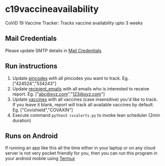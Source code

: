 # c19vaccineavailability
CoViD 19 Vaccine Tracker: Tracks vaccine availability upto 3 weeks

## Mail Credentials
Please update SMTP details in [Mail Credentials](https://github.com/jsrivatsava/c19vaccineavailability/blob/main/mail_credentials.py)

## Run instructions
1. Update [pincodes](https://github.com/jsrivatsava/c19vaccineavailability/blob/main/pincodes.json) with all pincodes you want to track. Eg. ["424524","534243"]
2. Update [recipient_emails](https://github.com/jsrivatsava/c19vaccineavailability/blob/main/recipients.json) with all emails who is interested to receive report. Eg. ["abc@xyz.com","123@xyz.com"]
3. Update [vaccines](https://github.com/jsrivatsava/c19vaccineavailability/blob/main/vaccines.json) with all vaccines (case insensitive) you'd like to track. If you leave it blank, report will track all available vaccines by default. Eg. ["Covishield","COVAXIN"]
4. Execute command `python3 cvcalerts.py` to invoke lean scheduler (2min duration)

## Runs on Android
If running an app like this all the time either in your laptop or on any cloud server is not very pocket friendly for you, then you can run this program in your android mobile using [Termux](https://play.google.com/store/apps/details?id=com.termux&hl=en_IN&gl=US)